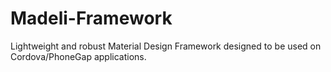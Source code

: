 # Madeli-Framework
Lightweight and robust Material Design Framework designed to be used on Cordova/PhoneGap applications.
